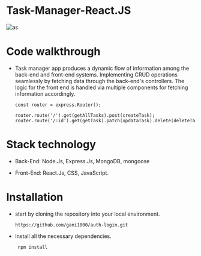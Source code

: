 # Task-Manager-React.JS

![as](https://github.com/gani1000/task-manager/assets/107857762/51da6f31-2ccd-4e2b-88a5-a82cb1ae4961)


# Code walkthrough

- Task manager app produces a dynamic flow of information among the back-end and front-end systems.
  Implementing CRUD operations seamlessly by fetching data through the back-end's controllers. The logic
  for the front end is handled via multiple components for fetching information accordingly.

      const router = express.Router();
      
      router.route('/').get(getAllTasks).post(createTask);
      router.route('/:id').get(getTask).patch(updataTask).delete(deleteTask);

# Stack technology

- Back-End:
  Node.Js, Express.Js, MongoDB, mongoose
  
- Front-End:
  React.Js, CSS, JavaScript.

# Installation

  - start by cloning the repository into your local environment.
  
        https://github.com/gani1000/auth-login.git
  
  - Install all the necessary dependencies.
  
         npm install
